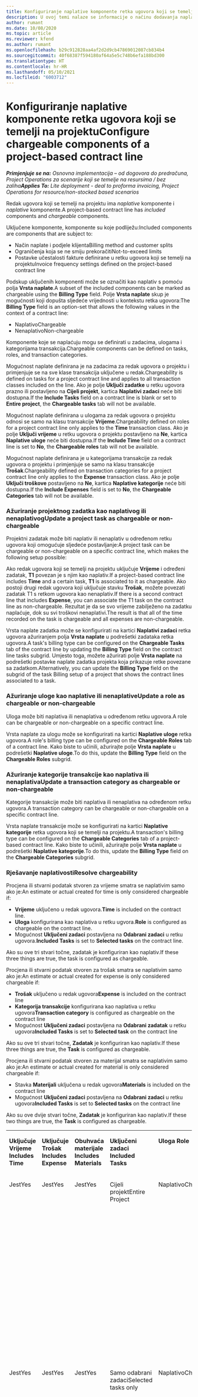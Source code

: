 ```yaml
---
title: Konfiguriranje naplative komponente retka ugovora koji se temelji na projektu
description: U ovoj temi nalaze se informacije o načinu dodavanja naplatnih komponenti u retke ugovora u projektnim operacijama.
author: rumant
ms.date: 10/08/2020
ms.topic: article
ms.reviewer: kfend
ms.author: rumant
ms.openlocfilehash: b29c912828aa4af2d2d9cb47869012087cb834b4
ms.sourcegitcommit: 40f68387f594180af64a5e5c748b6efa188bd300
ms.translationtype: HT
ms.contentlocale: hr-HR
ms.lasthandoff: 05/10/2021
ms.locfileid: "6003712"
---
```

# <a name="configure-chargeable-components-of-a-project-based-contract-line"></a><span data-ttu-id="23753-103">Konfiguriranje naplative komponente retka ugovora koji se temelji na projektu</span><span class="sxs-lookup"><span data-stu-id="23753-103">Configure chargeable components of a project-based contract line</span></span>

<span data-ttu-id="23753-104">_**Primjenjuje se na:** Osnovna implementacija – od dogovora do predračuna, Project Operations za scenarije koji se temelje na resursima / bez zaliha_</span><span class="sxs-lookup"><span data-stu-id="23753-104">_**Applies To:** Lite deployment - deal to proforma invoicing, Project Operations for resource/non-stocked based scenarios_</span></span>

<span data-ttu-id="23753-105">Redak ugovora koji se temelji na projektu ima *naplative* komponente i *naplative* komponente.</span><span class="sxs-lookup"><span data-stu-id="23753-105">A project-based contract line has *included* components and *chargeable* components.</span></span>

<span data-ttu-id="23753-106">Uključene komponente, komponente su koje podliježu:</span><span class="sxs-lookup"><span data-stu-id="23753-106">Included components are components that are subject to:</span></span>

  - <span data-ttu-id="23753-107">Način naplate i podjele klijenta</span><span class="sxs-lookup"><span data-stu-id="23753-107">Billing method and customer splits</span></span>
  - <span data-ttu-id="23753-108">Ograničenja koja se ne smiju prekoračiti</span><span class="sxs-lookup"><span data-stu-id="23753-108">Not-to-exceed limits</span></span> 
  - <span data-ttu-id="23753-109">Postavke učestalosti fakture definirane u retku ugovora koji se temelji na projektu</span><span class="sxs-lookup"><span data-stu-id="23753-109">Invoice frequency settings defined on the project-based contract line</span></span>

<span data-ttu-id="23753-110">Podskup uključenih komponenti može se označiti kao naplativ s pomoću polja **Vrsta naplate**.</span><span class="sxs-lookup"><span data-stu-id="23753-110">A subset of the included components can be marked as chargeable using the **Billing Type** field.</span></span> <span data-ttu-id="23753-111">Polje **Vrsta naplate** skup je mogućnosti koji dopušta sljedeće vrijednosti u kontekstu retka ugovora:</span><span class="sxs-lookup"><span data-stu-id="23753-111">The **Billing Type** field is an option-set that allows the following values in the context of a contract line:</span></span>

  - <span data-ttu-id="23753-112">Naplativo</span><span class="sxs-lookup"><span data-stu-id="23753-112">Chargeable</span></span>
  - <span data-ttu-id="23753-113">Nenaplativo</span><span class="sxs-lookup"><span data-stu-id="23753-113">Non-chargeable</span></span>

<span data-ttu-id="23753-114">Komponente koje se naplaćuju mogu se definirati u zadacima, ulogama i kategorijama transakcija.</span><span class="sxs-lookup"><span data-stu-id="23753-114">Chargeable components can be defined on tasks, roles, and transaction categories.</span></span>

<span data-ttu-id="23753-115">Mogućnost naplate definirana je na zadacima za redak ugovora o projektu i primjenjuje se na sve klase transakcija uključene u redak.</span><span class="sxs-lookup"><span data-stu-id="23753-115">Chargeability is defined on tasks for a project contract line and applies to all transaction classes included on the line.</span></span> <span data-ttu-id="23753-116">Ako je polje **Uključi zadatke** u retku ugovora prazno ili postavljeno na **Cijeli projekt**, kartica **Naplativi zadaci** neće biti dostupna.</span><span class="sxs-lookup"><span data-stu-id="23753-116">If the **Include Tasks** field on a contract line is blank or set to **Entire project**, the **Chargeable tasks** tab will not be available.</span></span>

<span data-ttu-id="23753-117">Mogućnost naplate definirana u ulogama za redak ugovora o projektu odnosi se samo na klasu transakcije **Vrijeme**.</span><span class="sxs-lookup"><span data-stu-id="23753-117">Chargeability defined on roles for a project contract line only applies to the **Time** transaction class.</span></span> <span data-ttu-id="23753-118">Ako je polje **Uključi vrijeme** u retku ugovora o projektu postavljeno na **Ne**, kartica **Naplative uloge** neće biti dostupna.</span><span class="sxs-lookup"><span data-stu-id="23753-118">If the **Include Time** field on a contract line is set to **No**, the **Chargeable roles** tab will not be available.</span></span>

<span data-ttu-id="23753-119">Mogućnost naplate definirana je u kategorijama transakcije za redak ugovora o projektu i primjenjuje se samo na klasu transakcije **Trošak**.</span><span class="sxs-lookup"><span data-stu-id="23753-119">Chargeability defined on transaction categories for a project contract line only applies to the **Expense** transaction class.</span></span> <span data-ttu-id="23753-120">Ako je polje **Uključi troškove** postavljeno na **Ne**, kartica **Naplative kategorije** neće biti dostupna.</span><span class="sxs-lookup"><span data-stu-id="23753-120">If the **Include Expenses** field is set to **No**, the **Chargeable Categories** tab will not be available.</span></span>

### <a name="update-a-project-task-as-chargeable-or-non-chargeable"></a><span data-ttu-id="23753-121">Ažuriranje projektnog zadatka kao naplativog ili nenaplativog</span><span class="sxs-lookup"><span data-stu-id="23753-121">Update a project task as chargeable or non-chargeable</span></span>

<span data-ttu-id="23753-122">Projektni zadatak može biti naplativ ili nenaplativ u određenom retku ugovora koji omogućuje sljedeće postavljanje:</span><span class="sxs-lookup"><span data-stu-id="23753-122">A project task can be chargeable or non-chargeable on a specific contract line, which makes the following setup possible:</span></span>

<span data-ttu-id="23753-123">Ako redak ugovora koji se temelji na projektu uključuje **Vrijeme** i određeni zadatak, **T1** povezan je s njim kao naplativ.</span><span class="sxs-lookup"><span data-stu-id="23753-123">If a project-based contract line includes **Time** and a certain task, **T1** is associated to it as chargeable.</span></span> <span data-ttu-id="23753-124">Ako postoji drugi redak ugovora koji uključuje stavku **Trošak**, možete povezati zadatak T1 s retkom ugovora kao nenaplativ.</span><span class="sxs-lookup"><span data-stu-id="23753-124">If there is a second contract line that includes **Expense**, you can associate the T1 task on the contract line as non-chargeable.</span></span> <span data-ttu-id="23753-125">Rezultat je da se svo vrijeme zabilježeno na zadatku naplaćuje, dok su svi troškovi nenaplativi.</span><span class="sxs-lookup"><span data-stu-id="23753-125">The result is that all of the time recorded on the task is chargeable and all expenses are non-chargeable.</span></span>

<span data-ttu-id="23753-126">Vrsta naplate zadatka može se konfigurirati na kartici **Naplativi zadaci** retka ugovora ažuriranjem polja **Vrsta naplate** u podrešetki zadataka retka ugovora.</span><span class="sxs-lookup"><span data-stu-id="23753-126">A task's billing type can be configured on the **Chargeable Tasks** tab of the contract line by updating the **Billing Type** field on the contract line tasks subgrid.</span></span> <span data-ttu-id="23753-127">Umjesto toga, možete ažurirati polje **Vrsta naplate** na podrešetki postavke naplate zadatka projekta koja prikazuje retke povezane sa zadatkom.</span><span class="sxs-lookup"><span data-stu-id="23753-127">Alternatively, you can update the **Billing Type** field on the subgrid of the task Billing setup of a project that shows the contract lines associated to a task.</span></span>

### <a name="update-a-role-as-chargeable-or-non-chargeable"></a><span data-ttu-id="23753-128">Ažuriranje uloge kao naplative ili nenaplative</span><span class="sxs-lookup"><span data-stu-id="23753-128">Update a role as chargeable or non-chargeable</span></span>

<span data-ttu-id="23753-129">Uloga može biti naplativa ili nenaplativa u određenom retku ugovora.</span><span class="sxs-lookup"><span data-stu-id="23753-129">A role can be chargeable or non-chargeable on a specific contract line.</span></span>

<span data-ttu-id="23753-130">Vrsta naplate za ulogu može se konfigurirati na kartici **Naplative uloge** retka ugovora.</span><span class="sxs-lookup"><span data-stu-id="23753-130">A role's billing type can be configured on the **Chargeable Roles** tab of a contract line.</span></span> <span data-ttu-id="23753-131">Kako biste to učinili, ažurirajte polje **Vrsta naplate** u podrešetki **Naplative uloge**.</span><span class="sxs-lookup"><span data-stu-id="23753-131">To do this, update the **Billing Type** field on the **Chargeable Roles** subgrid.</span></span>

### <a name="update-a-transaction-category-as-chargeable-or-non-chargeable"></a><span data-ttu-id="23753-132">Ažuriranje kategorije transakcije kao naplativa ili nenaplativa</span><span class="sxs-lookup"><span data-stu-id="23753-132">Update a transaction category as chargeable or non-chargeable</span></span>

<span data-ttu-id="23753-133">Kategorije transakcije može biti naplativa ili nenaplativa na određenom retku ugovora.</span><span class="sxs-lookup"><span data-stu-id="23753-133">A transaction category can be chargeable or non-chargeable on a specific contract line.</span></span>

<span data-ttu-id="23753-134">Vrsta naplate transakcije može se konfigurirati na kartici **Naplative kategorije** retka ugovora koji se temelji na projektu.</span><span class="sxs-lookup"><span data-stu-id="23753-134">A transaction's billing type can be configured on the **Chargeable Categories** tab of a project-based contract line.</span></span> <span data-ttu-id="23753-135">Kako biste to učinili, ažurirajte polje **Vrsta naplate** u podrešetki **Naplative kategorije**.</span><span class="sxs-lookup"><span data-stu-id="23753-135">To do this, update the **Billing Type** field on the **Chargeable Categories** subgrid.</span></span>

### <a name="resolve-chargeability"></a><span data-ttu-id="23753-136">Rješavanje naplativosti</span><span class="sxs-lookup"><span data-stu-id="23753-136">Resolve chargeability</span></span>

<span data-ttu-id="23753-137">Procjena ili stvarni podatak stvoren za vrijeme smatra se naplativim samo ako je:</span><span class="sxs-lookup"><span data-stu-id="23753-137">An estimate or actual created for time is only considered chargeable if:</span></span>

   - <span data-ttu-id="23753-138">**Vrijeme** uključeno u redak ugovora.</span><span class="sxs-lookup"><span data-stu-id="23753-138">**Time** is included on the contract line.</span></span>
   - <span data-ttu-id="23753-139">**Uloga** konfigurirana kao naplativa u retku ugvora.</span><span class="sxs-lookup"><span data-stu-id="23753-139">**Role** is configured as chargeable on the contract line.</span></span>
   - <span data-ttu-id="23753-140">Mogućnost **Uključeni zadaci** postavljena na **Odabrani zadaci** u retku ugovora.</span><span class="sxs-lookup"><span data-stu-id="23753-140">**Included Tasks** is set to **Selected tasks** on the contract line.</span></span>
 
 <span data-ttu-id="23753-141">Ako su ove tri stvari točne, zadatak je konfiguriran kao naplativ.</span><span class="sxs-lookup"><span data-stu-id="23753-141">If these three things are true, the task is configured as chargeable.</span></span> 

<span data-ttu-id="23753-142">Procjena ili stvarni podatak stvoren za trošak smatra se naplativim samo ako je:</span><span class="sxs-lookup"><span data-stu-id="23753-142">An estimate or actual created for expense is only considered chargeable if:</span></span>

   - <span data-ttu-id="23753-143">**Trošak** uključeno u redak ugovora</span><span class="sxs-lookup"><span data-stu-id="23753-143">**Expense** is included on the contract line</span></span>
   - <span data-ttu-id="23753-144">**Kategorija transakcije** konfigurirana kao naplativa u retku ugovora</span><span class="sxs-lookup"><span data-stu-id="23753-144">**Transaction category** is configured as chargeable on the contract line</span></span>
   - <span data-ttu-id="23753-145">Mogućnost **Uključeni zadaci** postavljena na **Odabrani zadatak** u retku ugovora</span><span class="sxs-lookup"><span data-stu-id="23753-145">**Included Tasks** is set to **Selected task** on the contract line</span></span>
  
 <span data-ttu-id="23753-146">Ako su ove tri stvari točne, **Zadatak** je konfiguriran kao naplativ.</span><span class="sxs-lookup"><span data-stu-id="23753-146">If these three things are true, the **Task** is configured as chargeable.</span></span> 

<span data-ttu-id="23753-147">Procjena ili stvarni podatak stvoren za materijal smatra se naplativim samo ako je:</span><span class="sxs-lookup"><span data-stu-id="23753-147">An estimate or actual created for material is only considered chargeable if:</span></span>

   - <span data-ttu-id="23753-148">Stavka **Materijali** uključena u redak ugovora</span><span class="sxs-lookup"><span data-stu-id="23753-148">**Materials** is included on the contract line</span></span>
   - <span data-ttu-id="23753-149">Mogućnost **Uključeni zadaci** postavljena na **Odabrani zadaci** u retku ugovora</span><span class="sxs-lookup"><span data-stu-id="23753-149">**Included Tasks** is set to **Selected tasks** on the contract line</span></span>

<span data-ttu-id="23753-150">Ako su ove dvije stvari točne, **Zadatak** je konfiguriran kao naplativ.</span><span class="sxs-lookup"><span data-stu-id="23753-150">If these two things are true, the **Task** is configured as chargeable.</span></span> 

<table border="0" cellspacing="0" cellpadding="0">
    <tbody>
        <tr>
            <td width="70" valign="top">
                <p><span data-ttu-id="23753-151">
                    <strong>Uključuje Vrijeme</strong>
                </span><span class="sxs-lookup"><span data-stu-id="23753-151">
                    <strong>Includes Time</strong>
                </span></span></p>
            </td>
            <td width="78" valign="top">
                <p><span data-ttu-id="23753-152">
                    <strong>Uključuje Trošak</strong>
                    <strong></strong>
                </span><span class="sxs-lookup"><span data-stu-id="23753-152">
                    <strong>Includes Expense</strong>
                    <strong></strong>
                </span></span></p>
            </td>
            <td width="63" valign="top">
                <p><span data-ttu-id="23753-153">
                    <strong>Obuhvaća materijale</strong>
                    <strong></strong>
                </span><span class="sxs-lookup"><span data-stu-id="23753-153">
                    <strong>Includes Materials</strong>
                    <strong></strong>
                </span></span></p>
            </td>
            <td width="75" valign="top">
                <p><span data-ttu-id="23753-154">
                    <strong>Uključeni zadaci</strong>
                    <strong></strong>
                </span><span class="sxs-lookup"><span data-stu-id="23753-154">
                    <strong>Included Tasks</strong>
                    <strong></strong>
                </span></span></p>
            </td>
            <td width="65" valign="top">
                <p><span data-ttu-id="23753-155">
                    <strong>Uloga</strong>
                    <strong></strong>
                </span><span class="sxs-lookup"><span data-stu-id="23753-155">
                    <strong>Role</strong>
                    <strong></strong>
                </span></span></p>
            </td>
            <td width="70" valign="top">
                <p><span data-ttu-id="23753-156">
                    <strong>Kategorija</strong>
                    <strong></strong>
                </span><span class="sxs-lookup"><span data-stu-id="23753-156">
                    <strong>Category</strong>
                    <strong></strong>
                </span></span></p>
            </td>
            <td width="65" valign="top">
                <p><span data-ttu-id="23753-157">
                    <strong>Zadatak</strong>
                    <strong></strong>
                </span><span class="sxs-lookup"><span data-stu-id="23753-157">
                    <strong>Task</strong>
                    <strong></strong>
                </span></span></p>
            </td>
            <td width="350" valign="top">
                <p><span data-ttu-id="23753-158">
                    <strong>Učinak naplativosti</strong>
                </span><span class="sxs-lookup"><span data-stu-id="23753-158">
                    <strong>Chargeability impact</strong>
                </span></span></p>
            </td>
        </tr>
        <tr>
            <td width="70" valign="top">
                <p>
<span data-ttu-id="23753-159">Jest</span><span class="sxs-lookup"><span data-stu-id="23753-159">Yes</span></span> </p>
            </td>
            <td width="78" valign="top">
                <p>
<span data-ttu-id="23753-160">Jest</span><span class="sxs-lookup"><span data-stu-id="23753-160">Yes</span></span> </p>
            </td>
            <td width="63" valign="top">
                <p>
<span data-ttu-id="23753-161">Jest</span><span class="sxs-lookup"><span data-stu-id="23753-161">Yes</span></span> </p>
            </td>
            <td width="75" valign="top">
                <p>
<span data-ttu-id="23753-162">Cijeli projekt</span><span class="sxs-lookup"><span data-stu-id="23753-162">Entire Project</span></span> </p>
            </td>
            <td width="65" valign="top">
                <p>
<span data-ttu-id="23753-163">Naplativo</span><span class="sxs-lookup"><span data-stu-id="23753-163">Chargeable</span></span> </p>
            </td>
            <td width="70" valign="top">
                <p>
<span data-ttu-id="23753-164">Naplativo</span><span class="sxs-lookup"><span data-stu-id="23753-164">Chargeable</span></span> </p>
            </td>
            <td width="65" valign="top">
                <p>
<span data-ttu-id="23753-165">Nije moguće postaviti</span><span class="sxs-lookup"><span data-stu-id="23753-165">Can't be set</span></span> </p>
            </td>
            <td width="350" valign="top">
                <p>
<span data-ttu-id="23753-166">Naplata za stvarno vrijeme: <strong>Naplativo</strong>
                </span><span class="sxs-lookup"><span data-stu-id="23753-166">Billing on a time actual: <strong>Chargeable</strong>
                </span></span></p>
                <p>
<span data-ttu-id="23753-167">Vrsta naplate stvarnog troška: <strong>Naplativo</strong>
                </span><span class="sxs-lookup"><span data-stu-id="23753-167">Billing type on expense actual: <strong>Chargeable</strong>
                </span></span></p>
                <p>
<span data-ttu-id="23753-168">Vrsta naplate stvarnog materijala: <strong>Naplativo</strong>
                </span><span class="sxs-lookup"><span data-stu-id="23753-168">Billing type on material actual: <strong>Chargeable</strong>
                </span></span></p>
            </td>
        </tr>
        <tr>
            <td width="70" valign="top">
                <p>
<span data-ttu-id="23753-169">Jest</span><span class="sxs-lookup"><span data-stu-id="23753-169">Yes</span></span> </p>
            </td>
            <td width="78" valign="top">
                <p>
<span data-ttu-id="23753-170">Jest</span><span class="sxs-lookup"><span data-stu-id="23753-170">Yes</span></span> </p>
            </td>
            <td width="63" valign="top">
                <p>
<span data-ttu-id="23753-171">Jest</span><span class="sxs-lookup"><span data-stu-id="23753-171">Yes</span></span> </p>
            </td>
            <td width="75" valign="top">
                <p>
<span data-ttu-id="23753-172">Samo odabrani zadaci</span><span class="sxs-lookup"><span data-stu-id="23753-172">Selected tasks only</span></span> </p>
            </td>
            <td width="65" valign="top">
                <p>
<span data-ttu-id="23753-173">Naplativo</span><span class="sxs-lookup"><span data-stu-id="23753-173">Chargeable</span></span> </p>
            </td>
            <td width="70" valign="top">
                <p>
<span data-ttu-id="23753-174">Naplativo</span><span class="sxs-lookup"><span data-stu-id="23753-174">Chargeable</span></span> </p>
            </td>
            <td width="65" valign="top">
                <p>
<span data-ttu-id="23753-175">Naplativo</span><span class="sxs-lookup"><span data-stu-id="23753-175">Chargeable</span></span> </p>
            </td>
            <td width="350" valign="top">
                <p>
<span data-ttu-id="23753-176">Naplata za stvarno vrijeme: <strong>Naplativo</strong>
                </span><span class="sxs-lookup"><span data-stu-id="23753-176">Billing on a time actual: <strong>Chargeable</strong>
                </span></span></p>
                <p>
<span data-ttu-id="23753-177">Vrsta naplate stvarnog troška: <strong>Naplativo</strong>
                </span><span class="sxs-lookup"><span data-stu-id="23753-177">Billing type on expense actual: <strong>Chargeable</strong>
                </span></span></p>
                <p>
<span data-ttu-id="23753-178">Vrsta naplate stvarnog materijala: <strong>Naplativo</strong>
                </span><span class="sxs-lookup"><span data-stu-id="23753-178">Billing type on material actual: <strong>Chargeable</strong>
                </span></span></p>
            </td>
        </tr>
        <tr>
            <td width="70" valign="top">
                <p>
<span data-ttu-id="23753-179">Jest</span><span class="sxs-lookup"><span data-stu-id="23753-179">Yes</span></span> </p>
            </td>
            <td width="78" valign="top">
                <p>
<span data-ttu-id="23753-180">Jest</span><span class="sxs-lookup"><span data-stu-id="23753-180">Yes</span></span> </p>
            </td>
            <td width="63" valign="top">
                <p>
<span data-ttu-id="23753-181">Jest</span><span class="sxs-lookup"><span data-stu-id="23753-181">Yes</span></span> </p>
            </td>
            <td width="75" valign="top">
                <p>
<span data-ttu-id="23753-182">Samo odabrani zadaci</span><span class="sxs-lookup"><span data-stu-id="23753-182">Selected tasks only</span></span> </p>
            </td>
            <td width="65" valign="top">
                <p><span data-ttu-id="23753-183">
                    <strong>Nenaplativo</strong>
                </span><span class="sxs-lookup"><span data-stu-id="23753-183">
                    <strong>Non - Chargeable</strong>
                </span></span></p>
            </td>
            <td width="70" valign="top">
                <p>
<span data-ttu-id="23753-184">Naplativo</span><span class="sxs-lookup"><span data-stu-id="23753-184">Chargeable</span></span> </p>
            </td>
            <td width="65" valign="top">
                <p>
<span data-ttu-id="23753-185">Naplativo</span><span class="sxs-lookup"><span data-stu-id="23753-185">Chargeable</span></span> </p>
            </td>
            <td width="350" valign="top">
                <p>
<span data-ttu-id="23753-186">Naplata stvarnog vremena: <strong>Nenaplativo</strong>
                </span><span class="sxs-lookup"><span data-stu-id="23753-186">Billing on a time actual: <strong>Non-Chargeable</strong>
                </span></span></p>
                <p>
<span data-ttu-id="23753-187">Vrsta naplate na stvarnom trošku: Naplativo</span><span class="sxs-lookup"><span data-stu-id="23753-187">Billing type on expense actual: Chargeable</span></span> </p>
                <p>
<span data-ttu-id="23753-188">Vrsta naplate stvarnog materijala: Naplativo</span><span class="sxs-lookup"><span data-stu-id="23753-188">Billing type on material actual: Chargeable</span></span> </p>
            </td>
        </tr>
        <tr>
            <td width="70" valign="top">
                <p>
<span data-ttu-id="23753-189">Jest</span><span class="sxs-lookup"><span data-stu-id="23753-189">Yes</span></span> </p>
            </td>
            <td width="78" valign="top">
                <p>
<span data-ttu-id="23753-190">Jest</span><span class="sxs-lookup"><span data-stu-id="23753-190">Yes</span></span> </p>
            </td>
            <td width="63" valign="top">
                <p>
<span data-ttu-id="23753-191">Jest</span><span class="sxs-lookup"><span data-stu-id="23753-191">Yes</span></span> </p>
            </td>
            <td width="75" valign="top">
                <p>
<span data-ttu-id="23753-192">Samo odabrani zadaci</span><span class="sxs-lookup"><span data-stu-id="23753-192">Selected tasks only</span></span> </p>
            </td>
            <td width="65" valign="top">
                <p>
<span data-ttu-id="23753-193">Naplativo</span><span class="sxs-lookup"><span data-stu-id="23753-193">Chargeable</span></span> </p>
            </td>
            <td width="70" valign="top">
                <p>
<span data-ttu-id="23753-194">Naplativo</span><span class="sxs-lookup"><span data-stu-id="23753-194">Chargeable</span></span> </p>
            </td>
            <td width="65" valign="top">
                <p><span data-ttu-id="23753-195">
                    <strong>Nenaplativo</strong>
                </span><span class="sxs-lookup"><span data-stu-id="23753-195">
                    <strong>Non-Chargeable</strong>
                </span></span></p>
            </td>
            <td width="350" valign="top">
                <p>
<span data-ttu-id="23753-196">Naplata stvarnog vremena: <strong>Nenaplativo</strong>
                </span><span class="sxs-lookup"><span data-stu-id="23753-196">Billing on a time actual: <strong>Non-Chargeable</strong>
                </span></span></p>
                <p>
<span data-ttu-id="23753-197">Vrsta naplate stvarnog troška: <strong>Nenaplativo</strong>
                </span><span class="sxs-lookup"><span data-stu-id="23753-197">Billing type on expense actual: <strong>Non-Chargeable</strong>
                </span></span></p>
                <p>
<span data-ttu-id="23753-198">Vrsta naplate stvarnog materijala: <strong>Nenaplativo</strong>
                </span><span class="sxs-lookup"><span data-stu-id="23753-198">Billing type on material actual: <strong>Non-Chargeable</strong>
                </span></span></p>
            </td>
        </tr>
        <tr>
            <td width="70" valign="top">
                <p>
<span data-ttu-id="23753-199">Jest</span><span class="sxs-lookup"><span data-stu-id="23753-199">Yes</span></span> </p>
            </td>
            <td width="78" valign="top">
                <p>
<span data-ttu-id="23753-200">Jest</span><span class="sxs-lookup"><span data-stu-id="23753-200">Yes</span></span> </p>
            </td>
            <td width="63" valign="top">
                <p>
<span data-ttu-id="23753-201">Jest</span><span class="sxs-lookup"><span data-stu-id="23753-201">Yes</span></span> </p>
            </td>
            <td width="75" valign="top">
                <p>
<span data-ttu-id="23753-202">Samo odabrani zadaci</span><span class="sxs-lookup"><span data-stu-id="23753-202">Selected tasks only</span></span> </p>
            </td>
            <td width="65" valign="top">
                <p><span data-ttu-id="23753-203">
                    <strong>Nenaplativo</strong>
                </span><span class="sxs-lookup"><span data-stu-id="23753-203">
                    <strong>Non-Chargeable</strong>
                </span></span></p>
            </td>
            <td width="70" valign="top">
                <p>
<span data-ttu-id="23753-204">Naplativo</span><span class="sxs-lookup"><span data-stu-id="23753-204">Chargeable</span></span> </p>
            </td>
            <td width="65" valign="top">
                <p><span data-ttu-id="23753-205">
                    <strong>Nenaplativo</strong>
                </span><span class="sxs-lookup"><span data-stu-id="23753-205">
                    <strong>Non- Chargeable</strong>
                </span></span></p>
            </td>
            <td width="350" valign="top">
                <p>
<span data-ttu-id="23753-206">Naplata stvarnog vremena: <strong>Nenaplativo</strong>
                </span><span class="sxs-lookup"><span data-stu-id="23753-206">Billing on a time actual: <strong>Non-Chargeable</strong>
                </span></span></p>
                <p>
<span data-ttu-id="23753-207">Vrsta naplate stvarnog troška: <strong>Nenaplativo</strong>
                </span><span class="sxs-lookup"><span data-stu-id="23753-207">Billing type on expense actual: <strong>Non-Chargeable</strong>
                </span></span></p>
                <p>
<span data-ttu-id="23753-208">Vrsta naplate stvarnog materijala: <strong> Nenaplativo</strong>
                </span><span class="sxs-lookup"><span data-stu-id="23753-208">Billing type on material actual: <strong> Non-Chargeable</strong>
                </span></span></p>
            </td>
        </tr>
        <tr>
            <td width="70" valign="top">
                <p>
<span data-ttu-id="23753-209">Jest</span><span class="sxs-lookup"><span data-stu-id="23753-209">Yes</span></span> </p>
            </td>
            <td width="78" valign="top">
                <p>
<span data-ttu-id="23753-210">Jest</span><span class="sxs-lookup"><span data-stu-id="23753-210">Yes</span></span> </p>
            </td>
            <td width="63" valign="top">
                <p>
<span data-ttu-id="23753-211">Jest</span><span class="sxs-lookup"><span data-stu-id="23753-211">Yes</span></span> </p>
            </td>
            <td width="75" valign="top">
                <p>
<span data-ttu-id="23753-212">Samo odabrani zadaci</span><span class="sxs-lookup"><span data-stu-id="23753-212">Selected tasks only</span></span> </p>
            </td>
            <td width="65" valign="top">
                <p><span data-ttu-id="23753-213">
                    <strong>Nenaplativo</strong>
                </span><span class="sxs-lookup"><span data-stu-id="23753-213">
                    <strong>Non-Chargeable</strong>
                </span></span></p>
            </td>
            <td width="70" valign="top">
                <p><span data-ttu-id="23753-214">
                    <strong>Nenaplativo</strong>
                </span><span class="sxs-lookup"><span data-stu-id="23753-214">
                    <strong>Non-Chargeable</strong>
                </span></span></p>
            </td>
            <td width="65" valign="top">
                <p>
<span data-ttu-id="23753-215">Naplativo</span><span class="sxs-lookup"><span data-stu-id="23753-215">Chargeable</span></span> </p>
            </td>
            <td width="350" valign="top">
                <p>
<span data-ttu-id="23753-216">Naplata stvarnog vremena: <strong>Nenaplativo</strong>
                </span><span class="sxs-lookup"><span data-stu-id="23753-216">Billing on a time actual: <strong>Non-Chargeable</strong>
                </span></span></p>
                <p>
<span data-ttu-id="23753-217">Vrsta naplate stvarnog troška: <strong>Nenaplativo</strong>
                </span><span class="sxs-lookup"><span data-stu-id="23753-217">Billing type on expense actual: <strong> Non-Chargeable</strong>
                </span></span></p>
                <p>
<span data-ttu-id="23753-218">Vrsta naplate stvarnog materijala: Naplativo</span><span class="sxs-lookup"><span data-stu-id="23753-218">Billing type on material actual: Chargeable</span></span> </p>
            </td>
        </tr>
        <tr>
            <td width="70" valign="top">
                <p><span data-ttu-id="23753-219">
                    <strong>No</strong>
                </span><span class="sxs-lookup"><span data-stu-id="23753-219">
                    <strong>No</strong>
                </span></span></p>
            </td>
            <td width="78" valign="top">
                <p>
<span data-ttu-id="23753-220">Jest</span><span class="sxs-lookup"><span data-stu-id="23753-220">Yes</span></span> </p>
            </td>
            <td width="63" valign="top">
                <p>
<span data-ttu-id="23753-221">Jest</span><span class="sxs-lookup"><span data-stu-id="23753-221">Yes</span></span> </p>
            </td>
            <td width="75" valign="top">
                <p>
<span data-ttu-id="23753-222">Cijeli projekt</span><span class="sxs-lookup"><span data-stu-id="23753-222">Entire Project</span></span> </p>
            </td>
            <td width="65" valign="top">
                <p>
<span data-ttu-id="23753-223">Nije moguće postaviti</span><span class="sxs-lookup"><span data-stu-id="23753-223">Can't be set</span></span> </p>
            </td>
            <td width="70" valign="top">
                <p><span data-ttu-id="23753-224">
                    <strong>Naplativo</strong>
                </span><span class="sxs-lookup"><span data-stu-id="23753-224">
                    <strong>Chargeable</strong>
                </span></span></p>
            </td>
            <td width="65" valign="top">
                <p>
<span data-ttu-id="23753-225">Nije moguće postaviti</span><span class="sxs-lookup"><span data-stu-id="23753-225">Can't be set</span></span> </p>
            </td>
            <td width="350" valign="top">
                <p>
<span data-ttu-id="23753-226">Naplata stvarnog vremena: <strong>Nenaplativo</strong>
                </span><span class="sxs-lookup"><span data-stu-id="23753-226">Billing on a time actual: <strong>Not available</strong>
                </span></span></p>
                <p>
<span data-ttu-id="23753-227">Vrsta naplate na stvarnom trošku: Naplativo</span><span class="sxs-lookup"><span data-stu-id="23753-227">Billing type on expense actual: Chargeable</span></span> </p>
                <p>
<span data-ttu-id="23753-228">Vrsta naplate stvarnog materijala: Naplativo</span><span class="sxs-lookup"><span data-stu-id="23753-228">Billing type on material actual: Chargeable</span></span> </p>
            </td>
        </tr>
        <tr>
            <td width="70" valign="top">
                <p><span data-ttu-id="23753-229">
                    <strong>No</strong>
                </span><span class="sxs-lookup"><span data-stu-id="23753-229">
                    <strong>No</strong>
                </span></span></p>
            </td>
            <td width="78" valign="top">
                <p>
<span data-ttu-id="23753-230">Jest</span><span class="sxs-lookup"><span data-stu-id="23753-230">Yes</span></span> </p>
            </td>
            <td width="63" valign="top">
                <p>
<span data-ttu-id="23753-231">Jest</span><span class="sxs-lookup"><span data-stu-id="23753-231">Yes</span></span> </p>
            </td>
            <td width="75" valign="top">
                <p>
<span data-ttu-id="23753-232">Cijeli projekt</span><span class="sxs-lookup"><span data-stu-id="23753-232">Entire Project</span></span> </p>
            </td>
            <td width="65" valign="top">
                <p>
<span data-ttu-id="23753-233">Nije moguće postaviti</span><span class="sxs-lookup"><span data-stu-id="23753-233">Can't be set</span></span> </p>
            </td>
            <td width="70" valign="top">
                <p><span data-ttu-id="23753-234">
                    <strong>Nenaplativo</strong>
                </span><span class="sxs-lookup"><span data-stu-id="23753-234">
                    <strong>Non-Chargeable</strong>
                </span></span></p>
            </td>
            <td width="65" valign="top">
                <p>
<span data-ttu-id="23753-235">Nije moguće postaviti</span><span class="sxs-lookup"><span data-stu-id="23753-235">Can't be set</span></span> </p>
            </td>
            <td width="350" valign="top">
                <p>
<span data-ttu-id="23753-236">Naplata stvarnog vremena: <strong>Nenaplativo</strong>
                </span><span class="sxs-lookup"><span data-stu-id="23753-236">Billing on a time actual: <strong>Not available</strong>
                </span></span></p>
                <p>
<span data-ttu-id="23753-237">Vrsta naplate stvarnog troška: <strong> Nenaplativo</strong>
                </span><span class="sxs-lookup"><span data-stu-id="23753-237">Billing type on expense actual: <strong> Non-chargeable</strong>
                </span></span></p>
                <p>
<span data-ttu-id="23753-238">Vrsta naplate stvarnog materijala: Naplativo</span><span class="sxs-lookup"><span data-stu-id="23753-238">Billing type on material actual: Chargeable</span></span> </p>
            </td>
        </tr>
        <tr>
            <td width="70" valign="top">
                <p>
<span data-ttu-id="23753-239">Jest</span><span class="sxs-lookup"><span data-stu-id="23753-239">Yes</span></span> </p>
            </td>
            <td width="78" valign="top">
                <p><span data-ttu-id="23753-240">
                    <strong>No</strong>
                </span><span class="sxs-lookup"><span data-stu-id="23753-240">
                    <strong>No</strong>
                </span></span></p>
            </td>
            <td width="63" valign="top">
                <p>
<span data-ttu-id="23753-241">Jest</span><span class="sxs-lookup"><span data-stu-id="23753-241">Yes</span></span> </p>
            </td>
            <td width="75" valign="top">
                <p>
<span data-ttu-id="23753-242">Cijeli projekt</span><span class="sxs-lookup"><span data-stu-id="23753-242">Entire Project</span></span> </p>
            </td>
            <td width="65" valign="top">
                <p>
<span data-ttu-id="23753-243">Naplativo</span><span class="sxs-lookup"><span data-stu-id="23753-243">Chargeable</span></span> </p>
            </td>
            <td width="70" valign="top">
                <p>
<span data-ttu-id="23753-244">Nije moguće postaviti</span><span class="sxs-lookup"><span data-stu-id="23753-244">Can't be set</span></span> </p>
            </td>
            <td width="65" valign="top">
                <p>
<span data-ttu-id="23753-245">Nije moguće postaviti</span><span class="sxs-lookup"><span data-stu-id="23753-245">Can't be set</span></span> </p>
            </td>
            <td width="350" valign="top">
                <p>
<span data-ttu-id="23753-246">Naplata za stvarno vrijeme: Naplativo</span><span class="sxs-lookup"><span data-stu-id="23753-246">Billing on a time actual: Chargeable</span></span> </p>
                <p>
<span data-ttu-id="23753-247">Vrsta naplate stvarnog troška:<strong> Nenaplativo</strong>
                </span><span class="sxs-lookup"><span data-stu-id="23753-247">Billing type on expense actual:<strong> Not available</strong>
                </span></span></p>
                <p>
<span data-ttu-id="23753-248">Vrsta naplate stvarnog materijala: Naplativo</span><span class="sxs-lookup"><span data-stu-id="23753-248">Billing type on material actual: Chargeable</span></span> </p>
            </td>
        </tr>
        <tr>
            <td width="70" valign="top">
                <p>
<span data-ttu-id="23753-249">Jest</span><span class="sxs-lookup"><span data-stu-id="23753-249">Yes</span></span> </p>
            </td>
            <td width="78" valign="top">
                <p><span data-ttu-id="23753-250">
                    <strong>No</strong>
                </span><span class="sxs-lookup"><span data-stu-id="23753-250">
                    <strong>No</strong>
                </span></span></p>
            </td>
            <td width="63" valign="top">
                <p>
<span data-ttu-id="23753-251">Jest</span><span class="sxs-lookup"><span data-stu-id="23753-251">Yes</span></span> </p>
            </td>
            <td width="75" valign="top">
                <p>
<span data-ttu-id="23753-252">Cijeli projekt</span><span class="sxs-lookup"><span data-stu-id="23753-252">Entire Project</span></span> </p>
            </td>
            <td width="65" valign="top">
                <p><span data-ttu-id="23753-253">
                    <strong>Nenaplativo</strong>
                </span><span class="sxs-lookup"><span data-stu-id="23753-253">
                    <strong>Non-Chargeable</strong>
                </span></span></p>
            </td>
            <td width="70" valign="top">
                <p>
<span data-ttu-id="23753-254">Nije moguće postaviti</span><span class="sxs-lookup"><span data-stu-id="23753-254">Can't be set</span></span> </p>
            </td>
            <td width="65" valign="top">
                <p>
<span data-ttu-id="23753-255">Nije moguće postaviti</span><span class="sxs-lookup"><span data-stu-id="23753-255">Can't be set</span></span> </p>
            </td>
            <td width="350" valign="top">
                <p>
<span data-ttu-id="23753-256">Naplata stvarnog vremena: <strong>Nenaplativo </strong>
                </span><span class="sxs-lookup"><span data-stu-id="23753-256">Billing on a time actual: <strong>Non-chargeable </strong>
                </span></span></p>
                <p>
<span data-ttu-id="23753-257">Vrsta naplate stvarnog troška:<strong> Nenaplativo</strong>
                </span><span class="sxs-lookup"><span data-stu-id="23753-257">Billing type on expense actual:<strong> Not available</strong>
                </span></span></p>
                <p>
<span data-ttu-id="23753-258">Vrsta naplate stvarnog materijala: Naplativo</span><span class="sxs-lookup"><span data-stu-id="23753-258">Billing type on material actual: Chargeable</span></span> </p>
            </td>
        </tr>
        <tr>
            <td width="70" valign="top">
                <p>
<span data-ttu-id="23753-259">Jest</span><span class="sxs-lookup"><span data-stu-id="23753-259">Yes</span></span> </p>
            </td>
            <td width="78" valign="top">
                <p>
<span data-ttu-id="23753-260">Jest</span><span class="sxs-lookup"><span data-stu-id="23753-260">Yes</span></span> </p>
            </td>
            <td width="63" valign="top">
                <p><span data-ttu-id="23753-261">
                    <strong>No</strong>
                </span><span class="sxs-lookup"><span data-stu-id="23753-261">
                    <strong>No</strong>
                </span></span></p>
            </td>
            <td width="75" valign="top">
                <p>
<span data-ttu-id="23753-262">Cijeli projekt</span><span class="sxs-lookup"><span data-stu-id="23753-262">Entire Project</span></span> </p>
            </td>
            <td width="65" valign="top">
                <p>
<span data-ttu-id="23753-263">Naplativo</span><span class="sxs-lookup"><span data-stu-id="23753-263">Chargeable</span></span> </p>
            </td>
            <td width="70" valign="top">
                <p>
<span data-ttu-id="23753-264">Naplativo</span><span class="sxs-lookup"><span data-stu-id="23753-264">Chargeable</span></span> </p>
            </td>
            <td width="65" valign="top">
                <p>
<span data-ttu-id="23753-265">Nije moguće postaviti</span><span class="sxs-lookup"><span data-stu-id="23753-265">Can't be set</span></span> </p>
            </td>
            <td width="350" valign="top">
                <p>
<span data-ttu-id="23753-266">Naplata za stvarno vrijeme: Naplativo</span><span class="sxs-lookup"><span data-stu-id="23753-266">Billing on a time actual: Chargeable</span></span> </p>
                <p>
<span data-ttu-id="23753-267">Vrsta naplate na stvarnom trošku: Naplativo</span><span class="sxs-lookup"><span data-stu-id="23753-267">Billing type on expense actual: Chargeable</span></span> </p>
                <p>
<span data-ttu-id="23753-268">Vrsta naplate stvarnog materijala: <strong> Nenaplativo</strong>
                </span><span class="sxs-lookup"><span data-stu-id="23753-268">Billing type on material actual: <strong> Not available</strong>
                </span></span></p>
            </td>
        </tr>
        <tr>
            <td width="70" valign="top">
                <p>
<span data-ttu-id="23753-269">Jest</span><span class="sxs-lookup"><span data-stu-id="23753-269">Yes</span></span> </p>
            </td>
            <td width="78" valign="top">
                <p>
<span data-ttu-id="23753-270">Jest</span><span class="sxs-lookup"><span data-stu-id="23753-270">Yes</span></span> </p>
            </td>
            <td width="63" valign="top">
                <p><span data-ttu-id="23753-271">
                    <strong>No</strong>
                </span><span class="sxs-lookup"><span data-stu-id="23753-271">
                    <strong>No</strong>
                </span></span></p>
            </td>
            <td width="75" valign="top">
                <p>
<span data-ttu-id="23753-272">Cijeli projekt</span><span class="sxs-lookup"><span data-stu-id="23753-272">Entire Project</span></span> </p>
            </td>
            <td width="65" valign="top">
                <p><span data-ttu-id="23753-273">
                    <strong>Nenaplativo</strong>
                </span><span class="sxs-lookup"><span data-stu-id="23753-273">
                    <strong>Non-Chargeable</strong>
                </span></span></p>
            </td>
            <td width="70" valign="top">
                <p><span data-ttu-id="23753-274">
                    <strong>Nenaplativo</strong>
                </span><span class="sxs-lookup"><span data-stu-id="23753-274">
                    <strong>Non-chargeable</strong>
                </span></span></p>
            </td>
            <td width="65" valign="top">
                <p>
<span data-ttu-id="23753-275">Nije moguće postaviti</span><span class="sxs-lookup"><span data-stu-id="23753-275">Can't be set</span></span> </p>
            </td>
            <td width="350" valign="top">
                <p>
<span data-ttu-id="23753-276">Naplata stvarnog vremena: <strong>Nenaplativo </strong>
                </span><span class="sxs-lookup"><span data-stu-id="23753-276">Billing on a time actual: <strong>Non-chargeable </strong>
                </span></span></p>
                <p>
<span data-ttu-id="23753-277">Vrsta naplate stvarnog troška: <strong> Nenaplativo</strong>
                </span><span class="sxs-lookup"><span data-stu-id="23753-277">Billing type on expense actual:<strong> Non-chargeable </strong>
                </span></span></p>
                <p>
<span data-ttu-id="23753-278">Vrsta naplate stvarnog materijala: <strong> Nenaplativo</strong>
                </span><span class="sxs-lookup"><span data-stu-id="23753-278">Billing type on material actual:<strong> Not available</strong>
                </span></span></p>
            </td>
        </tr>
    </tbody>
</table>





[!INCLUDE[footer-include](../../includes/footer-banner.md)]
